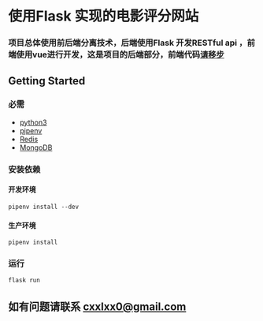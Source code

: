 # 使用Flask 实现的电影评分网站

### 项目总体使用前后端分离技术，后端使用Flask 开发RESTful api ，前端使用vue进行开发，这是项目的后端部分，前端代码[请移步](https://github.com/xxiaocheng/douban_movie_vue_front_end)


## Getting Started

### 必需
- [python3](https://www.python.org/)
- [pipenv](https://github.com/pypa/pipenv)
- [Redis](https://redis.io/)
- [MongoDB](https://www.mongodb.com/download-center)

### 安装依赖
#### 开发环境
```
pipenv install --dev
```
#### 生产环境
```
pipenv install 
```

### 运行
```
flask run 
```

## 如有问题请联系 cxxlxx0@gmail.com